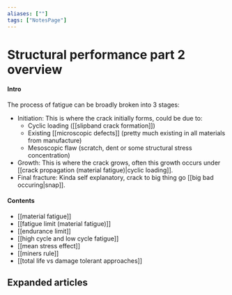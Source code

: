 ```yaml
---
aliases: [""]
tags: ["NotesPage"]
---
```


# Structural performance part 2 overview

#### Intro

The process of fatigue can be broadly broken into 3 stages:
 - Initiation: This is where the crack initially forms, could be due to:
	 - Cyclic loading ([[slipband crack formation]])
	 - Existing [[microscopic defects]] (pretty much existing in all materials from manufacture)
	 - Mesoscopic flaw (scratch, dent or some structural stress concentration)
 - Growth: This is where the crack grows, often this growth occurs under [[crack propagation (material fatigue)|cyclic loading]].
 - Final fracture: Kinda self explanatory, crack to big thing go [[big bad occuring|snap]].

#### Contents
- [[material fatigue]]
- [[fatigue limit (material fatigue)]]
- [[endurance limit]]
- [[high cycle and low cycle fatigue]]
- [[mean stress effect]]
- [[miners rule]]
- [[total life vs damage tolerant approaches]]


## Expanded articles
